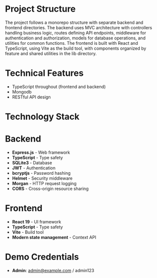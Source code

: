 # Project Structure
The project follows a monorepo structure with separate backend and frontend directories. The backend uses MVC architecture with controllers handling business logic, routes defining API endpoints, middleware for authentication and authorization, models for database operations, and utilities for common functions. The frontend is built with React and TypeScript, using Vite as the build tool, with components organized by feature and shared utilities in the lib directory.

# Technical Features
- TypeScript throughout (frontend and backend)
- Mongodb
- RESTful API design
# Technology Stack

# Backend
- **Express.js** - Web framework
- **TypeScript** - Type safety
- **SQLite3** - Database
- **JWT** - Authentication
- **bcryptjs** - Password hashing
- **Helmet** - Security middleware
- **Morgan** - HTTP request logging
- **CORS** - Cross-origin resource sharing

# Frontend
- **React 19** - UI framework
- **TypeScript** - Type safety
- **Vite** - Build tool
- **Modern state management** - Context API



# Demo Credentials
- **Admin**: admin@example.com / admin123




